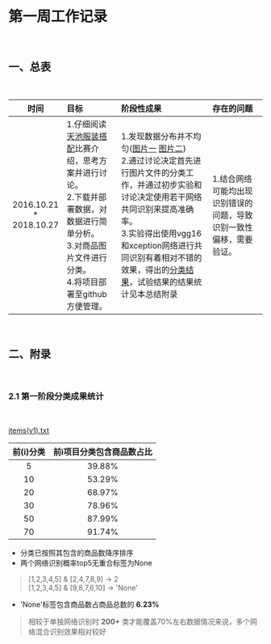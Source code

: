 # 第一周工作记录

<!-- Write By JChrysanthemum at 2018.10.30 -->


<br>

## 一、总表

<br>

|时间|目标|阶段性成果|存在的问题
|:---:|:---|:---|:---|
|2016.10.21<br>*<br>2018.10.27|1.仔细阅读[天池服装搭配](https://tianchi.aliyun.com/competition/introduction.htm?spm=5176.11165320.5678.1.483f660e4d5X12&raceId=231575)比赛介绍，思考方案并进行讨论。<br>2.下载并部署数据，对数据进行简单分析。<br>3.对商品图片文件进行分类。<br>4.将项目部署至github方便管理。|1.发现数据分布并不均匀([图片一](https://github.com/lzutianchi/TBClothe/blob/master/Log/data/dim_fashion_matchsets_data_alternativeCount.png) [图片二](https://github.com/lzutianchi/TBClothe/blob/master/Log/data/dim_fashion_matchsets_data_packageCount.png))<br>2.通过讨论决定首先进行图片文件的分类工作，并通过初步实验和讨论决定使用若干网络共同识别来提高准确率。<br>3.实验得出使用vgg16和xception网络进行共同识别有着相对不错的效果，得出的[分类结果](https://github.com/lzutianchi/TBClothe/blob/master/Log/data/items(v1).txt)，试验结果的结果统计见本总结附录|1.结合网络可能均出现识别错误的问题，导致识别一致性偏移，需要验证。|

<br>

## 二、附录

<br>

### 2.1 第一阶段分类成果统计
<br>

[items(v1).txt](https://github.com/lzutianchi/TBClothe/blob/master/Log/data/items(v1).txt)
<br>


|前(i)分类|前i项目分类包含商品数占比|
|:---:|:---:|
|5|39.88%|
|10|53.29%|
|20|68.97%|
|30|78.96%|
|50|87.99%|
|70|91.74%|

* 分类已按照其包含的商品数降序排序
* 两个网络识别概率top5无重合标签为None
> [1,2,3,4,5] & [2,4,7,8,9] -> 2 <br> [1,2,3,4,5] & [9,8,7,6,10] -> 'None'
* 'None'标签包含商品数占商品总数的 **6.23%**
> 相较于单独网络识别时 **200+** 类才能覆盖70%左右数据情况来说，多个网络混合识别效果相对较好
